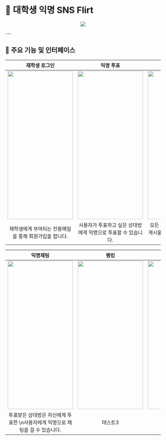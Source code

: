 # 🤝 대학생 익명 SNS Flirt
<p align="center"><img src="https://github.com/user-attachments/assets/d842d41e-ccb3-41b5-ab15-3f890dea9016"></p>
---

📱 주요 기능 및 인터페이스
---

|재학생 로그인|익명 투표|게시물 투표|
|:---:|:---:|:---:|
|<img src="https://github.com/user-attachments/assets/7de9bbed-d667-4ea8-9635-61603347f25f" width="211" height="479" />|<img src="https://github.com/user-attachments/assets/8b6aac9c-0a37-4e1f-8715-d03f1a867b49" width="211" height="479" />|<img src="https://github.com/user-attachments/assets/3fbd81c6-ea31-4bec-91ab-131871a2ad97" width="211" height="479" />|
|재학생에게 부여되는 전용메일을 통해 회원가입을 합니다.|사용자가 투표하고 싶은 상대방에게 익명으로 투표할 수 있습니다.|모든 사용자가 볼 수 있는 투표 게시물을 생성하고 투표할 수 있습니다.|

|익명채팅|랭킹|내가 받은 투표|
|:---:|:---:|:---:|
|<img src="https://github.com/user-attachments/assets/8818f832-c77c-4e18-bca8-ee3afe335faa" width="211" height="479" />|<img src="https://github.com/user-attachments/assets/08b82ca0-5ad7-47e5-87a0-e3e72772e26d" width="211" height="479" />|<img src="https://github.com/user-attachments/assets/8f1a87cf-0c81-44e9-887a-90a5ee3ffe66" width="211" height="479" />|
|<span>투표받은 상대방은 자신에게 투표한 \n사용자에게 익명으로 채팅을 걸 수 있습니다.</span>|테스트3||가장 많이 투표받은 사용자의 순위를 확인할 수 있습니다.|투표받은 사용자는 자신에게 투표한 상대방의 힌트 및 부가정보를 확인할 수 있습니다.|
